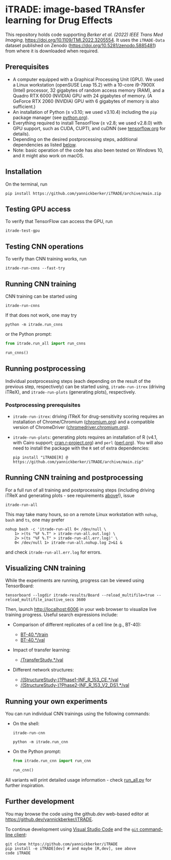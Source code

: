 # iTRADE: **i**mage-based **TRA**nsfer learning for **D**rug **E**ffects
<!-- Thanks to https://acronymify.com! -->

This repository holds code supporting _Berker et al. (2022) IEEE Trans Med Imaging_, <https://doi.org/10.1109/TMI.2022.3205554>. It uses the `iTRADE-Data` dataset published on Zenodo (<https://doi.org/10.5281/zenodo.5885481>) from where it is downloaded when required.

## Prerequisites

- A computer equipped with a Graphical Processing Unit (GPU). We used a Linux workstation (openSUSE Leap 15.2) with a 10-core i9-7900X (Intel) processor, 32 gigabytes of random access memory (RAM), and a Quadro RTX 6000 (NVIDIA) GPU with 24 gigabytes of memory. (A GeForce RTX 2060 (NVIDIA) GPU with 6 gigabytes of memory is also sufficient.)
- An installation of Python (≥ v3.10; we used v3.10.4) including the `pip` package manager (see [python.org](https://www.python.org/downloads/)).
- Everything required to install TensorFlow (≥ v2.8; we used v2.8.0) with GPU support, such as CUDA, CUPTI, and cuDNN (see [tensorflow.org](https://www.tensorflow.org/install/gpu) for details).
- Depending on the desired postprocessing steps, additional dependencies as listed [below](#postprocessing-prerequisites).
- Note: basic operation of the code has also been tested on Windows 10, and it might also work on macOS.

## Installation

On the terminal, run

```shell
pip install https://github.com/yannickberker/iTRADE/archive/main.zip
```

## Testing GPU access

To verify that TensorFlow can access the GPU, run

```shell
itrade-test-gpu
```

## Testing CNN operations

To verify than CNN training works, run

```shell
itrade-run-cnns --fast-try
```

## Running CNN training

CNN training can be started using

```shell
itrade-run-cnns
```

If that does not work, one may try

```shell
python -m itrade.run_cnns
```

or the Python prompt:

```python
from itrade.run_all import run_cnns

run_cnns()
```

## Running postprocessing

Individual postprocessing steps (each depending on the result of the previous step, respectively) can be started using, `itrade-run-itrex` (driving iTReX), and `itrade-run-plots` (generating plots), respectively.

### Postprocessing prerequisites

- `itrade-run-itrex`: driving iTReX for drug-sensitivity scoring requires an installation of Chrome/Chromium ([chromium.org](https://www.chromium.org)) and a compatible version of ChromeDriver ([chromedriver.chromium.org](https://chromedriver.chromium.org/downloads)).
- `itrade-run-plots`: generating plots requires an installation of R (v4.1, with Cairo support; [cran.r-project.org](https://cran.r-project.org)) and `perl` ([perl.org](https://www.perl.org/get.html)). You will also need to install the package with the `R` set of extra dependencies:

   ```shell
   pip install "iTRADE[R] @ https://github.com/yannickberker/iTRADE/archive/main.zip"
   ```

## Running CNN training and postprocessing

For a full run of all training and postprocessing steps (including driving iTReX and generating plots - see requirements [above](#postprocessing-prerequisites)!), issue

```shell
itrade-run-all
```

This may take many hours, so on a remote Linux workstation with `nohup`, `bash` and `ts`, one may prefer

```shell
nohup bash -c 'itrade-run-all 0< /dev/null \
    1> >(ts "%F %.T" > itrade-run-all.out.log) \
    2> >(ts "%F %.T" > itrade-run-all.err.log)' \
    0< /dev/null 1> itrade-run-all.nohup.log 2>&1 &
```

and check `itrade-run-all.err.log` for errors.

## Visualizing CNN training

While the experiments are running, progress can be viewed using TensorBoard:

```shell
tensorboard --logdir itrade-results/Board --reload_multifile=true --reload_multifile_inactive_secs 3600
```

Then, launch <http://localhost:6006> in your web browser to visualize live training progress. Useful search expressions include:

- Comparison of different replicates of a cell line (e.g., BT-40):
  - [BT-40.*/train](http://localhost:6006/#scalars&tagFilter=epoch_loss&regexInput=BT-40.*%2Ftrain)
  - [BT-40.*/val](http://localhost:6006/#scalars&tagFilter=epoch_loss&regexInput=BT-40.*%2Fval)

- Impact of transfer learning:
  - [/TransferStudy.*/val](http://localhost:6006/#scalars&tagFilter=epoch_loss&regexInput=Transfer.*val)

- Different network structures:
  - [/(StructureStudy-)?Phase1-INF_R_153_CE.*/val](http://localhost:6006/#scalars&tagFilter=epoch_auc&regexInput=%2F(StructureStudy-)%3FPhase1-INF_R_153_CE.*/val)
  - [/(StructureStudy-)?Phase2-INF_R_153_V2_DS1.*/val](http://localhost:6006/#scalars&tagFilter=epoch_auc&regexInput=%2F(StructureStudy-)%3FPhase2-INF_R_153_V2_DS1.*/val)

## Running your own experiments

You can run individual CNN trainings using the following commands:

- On the shell:

  ```shell
  itrade-run-cnn
  ```
  
  ```shell
  python -m itrade.run_cnn
  ```

- On the Python prompt:

  ```python
  from itrade.run_cnn import run_cnn
  
  run_cnn()
  ```

All variants will print detailed usage information - check [run_all.py](./itrade/run_all.py) for further inspiration.

## Further development

You may browse the code using the github.dev web-based editor at <https://github.dev/yannickberker/iTRADE>.

To continue development using [Visual Studio Code](https://code.visualstudio.com/) and the [`git` command-line client](https://git-scm.com/downloads):

```shell
git clone https://github.com/yannickberker/iTRADE
pip install -e iTRADE[dev] # and maybe [R,dev], see above
code iTRADE
```
